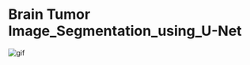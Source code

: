 # Brain Tumor Image_Segmentation_using_U-Net

![gif](https://user-images.githubusercontent.com/43134572/122547344-6a53d100-d049-11eb-8d7b-c0009b8dfc5b.gif)

